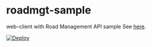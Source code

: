 # roadmgt-sample
web-client with Road Management API sample
See [here](http://micrms.force.com/).

[![Deploy](https://www.herokucdn.com/deploy/button.png)](https://heroku.com/deploy?template=https://github.com/heroku/node-js-sample)

